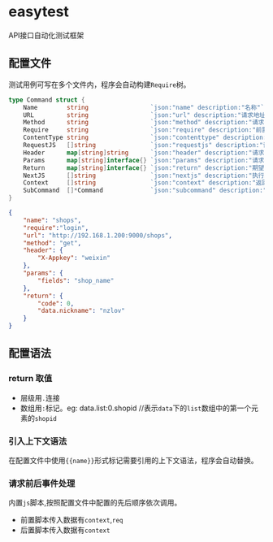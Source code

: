 # easytest
API接口自动化测试框架
## 配置文件
测试用例可写在多个文件内，程序会自动构建`Require`树。
```go
type Command struct {
	Name        string                 `json:"name" description:"名称"`
	URL         string                 `json:"url" description:"请求地址"`
	Method      string                 `json:"method" description:"请求方式"`
	Require     string                 `json:"require" description:"前置需求"`
	ContentType string                 `json:"contenttype" description:"ContentType"`
	RequestJS   []string               `json:"requestjs" description:"请求前调用的js文件"`
	Header      map[string]string      `json:"header" description:"请求头"`
	Params      map[string]interface{} `json:"params" description:"请求参数"`
	Return      map[string]interface{} `json:"return" description:"期望返回"`
	NextJS      []string               `json:"nextjs" description:"执行后续命令前调用的js文件"`
	Context     []string               `json:"context" description:"返回值保存到上下文"`
	SubCommand  []*Command             `json:"subcommand" description:"子命令"`
}
```
```json
{
    "name": "shops",
    "require":"login",
    "url": "http://192.168.1.200:9000/shops",
    "method": "get",
    "header": {
        "X-Appkey": "weixin"
    },
    "params": {
        "fields": "shop_name"
    },
    "return": {
        "code": 0,
        "data.nickname": "nzlov"
    }
}
```
## 配置语法
### return 取值
* 层级用`.`连接
* 数组用`:`标记。eg: data.list:0.shopid //表示`data`下的`list`数组中的第一个元素的`shopid`
### 引入上下文语法
在配置文件中使用`{{name}}`形式标记需要引用的上下文语法，程序会自动替换。
### 请求前后事件处理
内置`js`脚本,按照配置文件中配置的先后顺序依次调用。
* 前置脚本传入数据有`context`,`req`
* 后置脚本传入数据有`context`